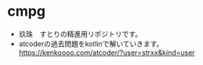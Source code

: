 # cmpg
- 玖珠　すとりの精進用リポジトリです。
- atcoderの過去問題をkotlinで解いていきます。
https://kenkoooo.com/atcoder/?user=strxx&kind=user
